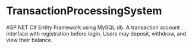 # TransactionProcessingSystem
ASP.NET C# Entity Framework using MySQL db. A transaction account interface with registration before login. Users may deposit, withdraw, and view their balance. 
